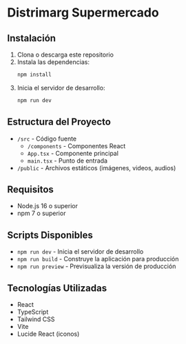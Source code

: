 # Distrimarg Supermercado

## Instalación

1. Clona o descarga este repositorio
2. Instala las dependencias:
   ```bash
   npm install
   ```
3. Inicia el servidor de desarrollo:
   ```bash
   npm run dev
   ```

## Estructura del Proyecto

- `/src` - Código fuente
  - `/components` - Componentes React
  - `App.tsx` - Componente principal
  - `main.tsx` - Punto de entrada
- `/public` - Archivos estáticos (imágenes, videos, audios)

## Requisitos

- Node.js 16 o superior
- npm 7 o superior

## Scripts Disponibles

- `npm run dev` - Inicia el servidor de desarrollo
- `npm run build` - Construye la aplicación para producción
- `npm run preview` - Previsualiza la versión de producción

## Tecnologías Utilizadas

- React
- TypeScript
- Tailwind CSS
- Vite
- Lucide React (iconos)
